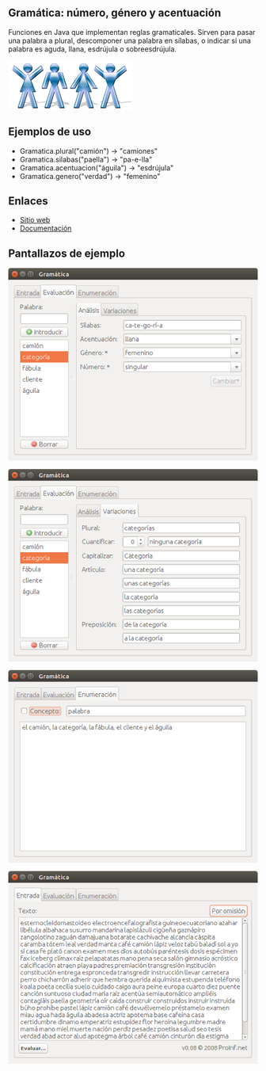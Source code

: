 Gramática: número, género y acentuación
---------------------------------------

Funciones en Java que implementan reglas gramaticales.
Sirven para pasar una palabra a plural, descomponer una palabra en sílabas,
o indicar si una palabra es aguda, llana, esdrújula o sobreesdrújula.

![Icono](img/genero_numero.png)


## Ejemplos de uso

  - Gramatica.plural("camión") → "camiones"
  - Gramatica.silabas("paella") → "pa-e-lla"
  - Gramatica.acentuacion("águila") → "esdrújula"
  - Gramatica.genero("verdad") → "femenino"

## Enlaces

  * [Sitio web](https://proinf.net/permalink/gramatica_numero_genero_y_acentuacion)
  * [Documentación](https://proinf.net/applets/Gramatica/dist/javadoc/net/proinf/gramatica/package-summary.html)

## Pantallazos de ejemplo

![Primero](img/pantallazo1.png)

![Segundo](img/pantallazo2.png)

![Tercero](img/pantallazo3.png)

![Cuarto](img/pantallazo4.png)
